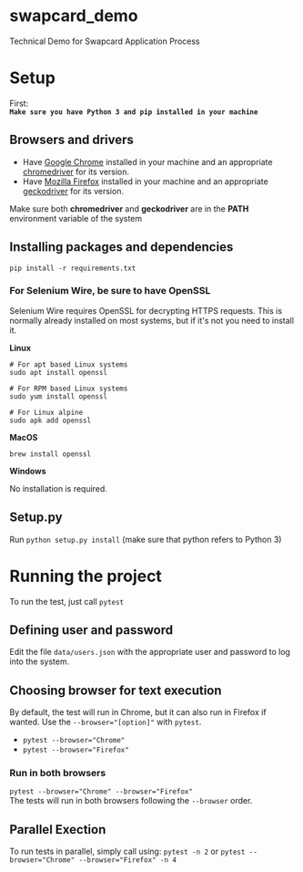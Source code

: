 # swapcard_demo
Technical Demo for Swapcard Application Process

# Setup
First:  
**```Make sure you have Python 3 and pip installed in your machine```**

## Browsers and drivers
- Have [Google Chrome](https://www.google.com/chrome/) installed in your machine and an appropriate [chromedriver](https://chromedriver.chromium.org/downloads) for its version.
- Have [Mozilla Firefox](https://www.mozilla.org/en-US/firefox/new/) installed in your machine and an appropriate [geckodriver](https://github.com/mozilla/geckodriver/releases/tag/v0.29.1) for its version.

Make sure both **chromedriver** and **geckodriver** are in the **PATH** environment variable of the system

## Installing packages and dependencies
```pip install -r requirements.txt```

### For Selenium Wire, be sure to have OpenSSL
Selenium Wire requires OpenSSL for decrypting HTTPS requests. This is normally already installed on most systems, but if it's not you need to install it.

**Linux**

    # For apt based Linux systems
    sudo apt install openssl

    # For RPM based Linux systems
    sudo yum install openssl

    # For Linux alpine
    sudo apk add openssl

**MacOS**

    brew install openssl

**Windows**

No installation is required.

## Setup.py
Run `python setup.py install` (make sure that python refers to Python 3)

# Running the project
To run the test, just call `pytest`

## Defining user and password
Edit the file `data/users.json` with the appropriate user and password to log into the system.

## Choosing browser for text execution
By default, the test will run in Chrome, but it can also run in Firefox if wanted. Use the `--browser="[option]"` with `pytest`.
- `pytest --browser="Chrome"`
- `pytest --browser="Firefox"`

### Run in both browsers
`pytest --browser="Chrome" --browser="Firefox"`  
The tests will run in both browsers following the `--browser` order.

## Parallel Exection
To run tests in parallel, simply call using: `pytest -n 2` or `pytest --browser="Chrome" --browser="Firefox" -n 4`

